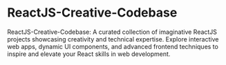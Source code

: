 # ReactJS-Creative-Codebase
ReactJS-Creative-Codebase: A curated collection of imaginative ReactJS projects showcasing creativity and technical expertise. Explore interactive web apps, dynamic UI components, and advanced frontend techniques to inspire and elevate your React skills in web development.
